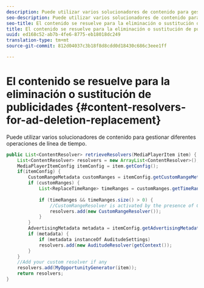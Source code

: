 ```yaml
---
description: Puede utilizar varios solucionadores de contenido para gestionar diferentes operaciones de línea de tiempo.
seo-description: Puede utilizar varios solucionadores de contenido para gestionar diferentes operaciones de línea de tiempo.
seo-title: El contenido se resuelve para la eliminación o sustitución de publicidades
title: El contenido se resuelve para la eliminación o sustitución de publicidades
uuid: ed168c52-ab7b-4fe6-8775-eb18018dc249
translation-type: tm+mt
source-git-commit: 812d04037c3b18f8d8cdd0d18430c686c3eee1ff

---
```



# El contenido se resuelve para la eliminación o sustitución de publicidades {#content-resolvers-for-ad-deletion-replacement}

Puede utilizar varios solucionadores de contenido para gestionar diferentes operaciones de línea de tiempo.

```java
public List<ContentResolver> retrieveResolvers(MediaPlayerItem item) { 
    List<ContentResolver> resolvers = new ArrayList<ContentResolver>(); 
    MediaPlayerItemConfig itemConfig = item.getConfig(); 
    if(itemConfig) { 
        CustomRangeMetadata customRanges = itemConfig.getCustomRangeMetadata(); 
        if (customRanges) { 
            List<ReplaceTimeRange> timeRanges = customRanges.getTimeRangeList(); 
 
            if (timeRanges && timeRanges.size() > 0) { 
                //CustomRangeResolver is activated by the presence of CustomRanges 
                resolvers.add(new CustomRangeResolver()); 
            } 
        } 
        AdvertisingMetadata metadata = itemConfig.getAdvertisingMetadata(); 
        if (metadata) { 
            if (metadata instanceOf AuditudeSettings)  
            resolvers.add(new AuditudeResolver(getContext());                                      
        } 
    } 
    //Add your custom resolver if any 
    resolvers.add(MyOpportunityGenerator(item)); 
    return resolvers; 
} 
```

